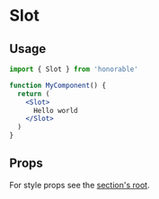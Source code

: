 # Slot

## Usage

```jsx
import { Slot } from 'honorable'

function MyComponent() {
  return (
    <Slot>
      Hello world
    </Slot>
  )
}
```

## Props

For style props see the [section's root](/components/html-tags).
